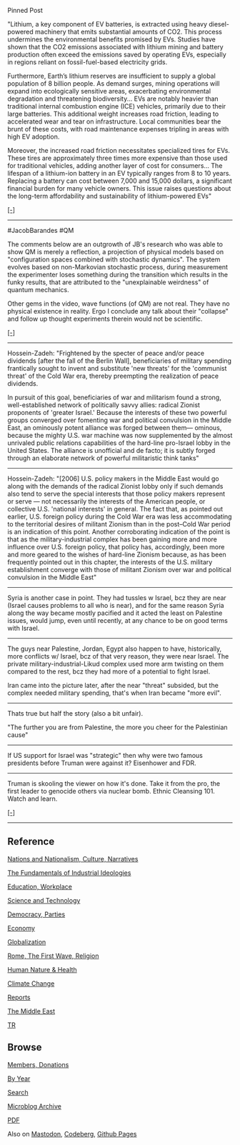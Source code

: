
Pinned Post

"Lithium, a key component of EV batteries, is extracted using heavy
diesel-powered machinery that emits substantial amounts of CO2. This
process undermines the environmental benefits promised by EVs. Studies
have shown that the CO2 emissions associated with lithium mining and
battery production often exceed the emissions saved by operating EVs,
especially in regions reliant on fossil-fuel-based electricity grids.

Furthermore, Earth’s lithium reserves are insufficient to supply a
global population of 8 billion people. As demand surges, mining
operations will expand into ecologically sensitive areas, exacerbating
environmental degradation and threatening biodiversity... EVs are
notably heavier than traditional internal combustion engine (ICE)
vehicles, primarily due to their large batteries. This additional
weight increases road friction, leading to accelerated wear and tear
on infrastructure. Local communities bear the brunt of these costs,
with road maintenance expenses tripling in areas with high EV
adoption.

Moreover, the increased road friction necessitates specialized tires
for EVs. These tires are approximately three times more expensive than
those used for traditional vehicles, adding another layer of cost for
consumers... The lifespan of a lithium-ion battery in an EV typically
ranges from 8 to 10 years. Replacing a battery can cost between 7,000
and 15,000 dollars, a significant financial burden for many vehicle
owners. This issue raises questions about the long-term affordability
and sustainability of lithium-powered EVs"

[[-]](https://www.linkedin.com/pulse/case-hydrogen-over-lithium-powered-evs-j-dean-uwkcc/)

---

\#JacobBarandes \#QM

The comments below are an outgrowth of JB's research who was able to
show QM is merely a reflection, a projection of physical models based
on "configuration spaces combined with stochastic dynamics". The
system evolves based on non-Markovian stochastic process, during
measurement the experimenter loses something during the transition
which results in the funky results, that are attributed to the
"unexplainable weirdness" of quantum mechanics.

Other gems in the video, wave functions (of QM) are not real. They
have no physical existence in reality. Ergo I conclude any talk about
their "collapse" and follow up thought experiments therein would not
be scientific.

[[-]](https://www.youtube.com/embed/MTD8xkbiGis?start=3376&end=3411)

---

Hossein-Zadeh: "Frightened by the specter of peace and/or peace
dividends [after the fall of the Berlin Wall], beneficiaries of
military spending frantically sought to invent and substitute 'new
threats' for the 'communist threat' of the Cold War era, thereby
preempting the realization of peace dividends.

In pursuit of this goal, beneficiaries of war and militarism found a
strong, well-established network of politically savvy allies: radical
Zionist proponents of 'greater Israel.' Because the interests of these
two powerful groups converged over fomenting war and political
convulsion in the Middle East, an ominously potent alliance was forged
between them— ominous, because the mighty U.S. war machine was now
supplemented by the almost unrivaled public relations capabilities of
the hard-line pro-Israel lobby in the United States. The alliance is
unofficial and de facto; it is subtly forged through an elaborate
network of powerful militaristic think tanks"

---

Hossein-Zadeh: "[2006] U.S. policy makers in the Middle East would go
along with the demands of the radical Zionist lobby only if such
demands also tend to serve the special interests that those policy
makers represent or serve — not necessarily the interests of the
American people, or collective U.S. 'national interests' in
general. The fact that, as pointed out earlier, U.S. foreign policy
during the Cold War era was less accommodating to the territorial
desires of militant Zionism than in the post–Cold War period is an
indication of this point. Another corroborating indication of the
point is that as the military-industrial complex has been gaining more
and more influence over U.S. foreign policy, that policy has,
accordingly, been more and more geared to the wishes of hard-line
Zionism because, as has been frequently pointed out in this chapter,
the interests of the U.S.  military establishment converge with those
of militant Zionism over war and political convulsion in the Middle
East"

---

Syria is another case in point. They had tussles w Israel, bcz they
are near (Israel causes problems to all who is near), and for the same
reason Syria along the way became mostly pacified and it acted the
least on Palestine issues, would jump, even until recently, at any
chance to be on good terms with Israel.

---

The guys near Palestine, Jordan, Egypt also happen to have,
historically, more conflicts w/ Israel, bcz of that very reason, they
were near Israel. The private military-industrial-Likud complex used
more arm twisting on them compared to the rest, bcz they had more of a
potential to fight Israel.

Iran came into the picture later, after the near "threat" subsided,
but the complex needed military spending, that's when Iran became
"more evil".

---

Thats true but half the story (also a bit unfair).

"The further you are from Palestine, the more you cheer for the
Palestinian cause"

---

If US support for Israel was "strategic" then why were two famous
presidents before Truman were against it? Eisenhower and FDR.

---

Truman is skooling the viewer on how it's done. Take it from the pro,
the first leader to genocide others via nuclear bomb. Ethnic Cleansing
101. Watch and learn.

[[-]](https://www.youtube.com/embed/iSePSn2ievg?start=1390&end=1507)

---

## Reference

[Nations and Nationalism, Culture, Narratives](0119/2013/02/nations-and-nationalism.html)

[The Fundamentals of Industrial Ideologies](0119/2011/04/fundamentals-of-industrial-ideologies.html)

[Education, Workplace](0119/2017/09/education-workplace.html)

[Science and Technology](0119/2018/09/science-technology.html)

[Democracy, Parties](0119/2016/11/democracy.html)

[Economy](2021/01/economy.html)

[Globalization](0119/2018/09/globalization.html)

[Rome, The First Wave, Religion](0119/2017/12/rome.html)

[Human Nature & Health](2020/07/human-nature.html)

[Climate Change](2022/01/climate.html)

[Reports](2021/01/reports.html)

[The Middle East](0119/2019/07/middleeast.html)

[TR](../tr/index.html)

## Browse

[Members, Donations](2022/08/members.html)

[By Year](years.html)

[Search](https://muratk5n.github.io/thirdwave/en/search.html)

[Microblog Archive](mbl/index.html)

[PDF](https://www.dropbox.com/scl/fi/8kl0sla1booo83zeb28dn/tw-all.pdf?rlkey=p9r319p8jbzak5du3dasju05y&st=28wknfsp&raw=1)

Also on 
[Mastodon](https://fosstodon.org/@muratk5n),
[Codeberg](https://muratk5n.codeberg.page/en/),
[Github Pages](https://muratk5n.github.io/thirdwave/en/)

